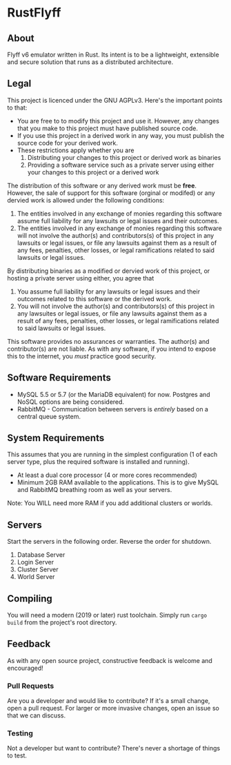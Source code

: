 # RustFlyff
About
---
Flyff v6 emulator written in Rust. Its intent is to be a lightweight, extensible and secure solution that runs as a distributed architecture.

Legal
---
This project is licenced under the GNU AGPLv3. Here's the important points to that:
* You are free to to modify this project and use it. However, any changes that you make to this project must have published source code. 
* If you use this project in a derived work in any way, you must publish the source code for your derived work.
* These restrictions apply whether you are
  1. Distributing your changes to this project or derived work as binaries
  2. Providing a software service such as a private server using either your changes to this project or a derived work
  
The distribution of this software or any derived work must be **free**. However, the sale of support for this software (orginal or modifed) or any dervied work is allowed under the following conditions:
1. The entities involved in any exchange of monies regarding this software assume full liability for any lawsuits or legal issues and their outcomes.
2. The entities involved in any exchange of monies regarding this software will not involve the author(s) and contributors(s) of this project in any lawsuits or legal issues, or file any lawsuits against them as a result of any fees, penalties, other losses, or legal ramifications related to said lawsuits or legal issues.

By distributing binaries as a modified or dervied work of this project, or hosting a private server using either, you agree that
1. You assume full liability for any lawsuits or legal issues and their outcomes related to this software or the derived work.
2. You will not involve the author(s) and contributors(s) of this project in any lawsuites or legal issues, or file any lawsuits against them as a result of any fees, penalties, other losses, or legal ramifications related to said lawsuits or legal issues.

This software provides no assurances or warranties. The author(s) and contributor(s) are not liable. As with any software, if you intend to expose this to the internet, you *must* practice good security.

Software Requirements
---
* MySQL 5.5 or 5.7 (or the MariaDB equivalent) for now. Postgres and NoSQL options are being considered.
* RabbitMQ - Communication between servers is *entirely* based on a central queue system.

System Requirements
---
This assumes that you are running in the simplest configuration (1 of each server type, plus the required software is installed and running).

* At least a dual core processor (4 or more cores recommended)
* Minimum 2GB RAM available to the applications. This is to give MySQL and RabbitMQ breathing room as well as your servers.

Note: You WILL need more RAM if you add additional clusters or worlds.

Servers
---
Start the servers in the following order. Reverse the order for shutdown.

1. Database Server
2. Login Server
3. Cluster Server
4. World Server

Compiling
---
You will need a modern (2019 or later) rust toolchain. Simply run `cargo build` from the project's root directory. 

Feedback
---
As with any open source project, constructive feedback is welcome and encouraged! 

### Pull Requests
Are you a developer and would like to contribute? If it's a small change, open a pull request. For larger or more invasive changes, open an issue so that we can discuss.

### Testing
Not a developer but want to contribute? There's never a shortage of things to test.
